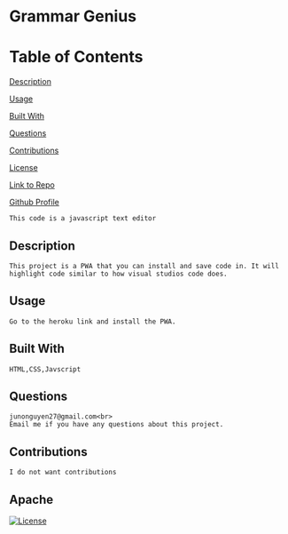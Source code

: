 # Grammar Genius

Table of Contents
=================
[Description](#description)

[Usage](#usage)

[Built With](#built-with)

[Questions](#questions)

[Contributions](#contributions)

[License](#Apache)

[Link to Repo](https://github.com/JunoNguyen/grammar-genius)

[Github Profile](https://github.com/JunoNguyen)

    This code is a javascript text editor 
## Description
    This project is a PWA that you can install and save code in. It will highlight code similar to how visual studios code does.
## Usage
    Go to the heroku link and install the PWA.
## Built With
    HTML,CSS,Javscript
## Questions
    junonguyen27@gmail.com<br>
    Email me if you have any questions about this project.
## Contributions
    I do not want contributions
## Apache
  [![License](https://img.shields.io/badge/License-Apache_2.0-yellowgreen.svg)](https://opensource.org/licenses/Apache-2.0) 
